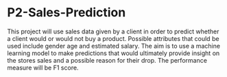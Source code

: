 # P2-Sales-Prediction

This project will use sales data given by a client in order to predict whether a client would or would not buy a product. Possible attributes that could be used include gender age and estimated salary. The aim is to use a machine learning model to make predictions that would ultimately provide insight on the stores sales and a possible reason for their drop. The performance measure will be F1 score.
